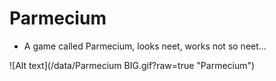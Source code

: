 # Parmecium

* A game called Parmecium, looks neet, works not so neet...

![Alt text](/data/Parmecium BIG.gif?raw=true "Parmecium")

